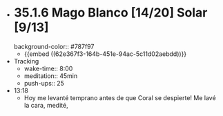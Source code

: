 - # 35.1.6 Mago Blanco [14/20] Solar [9/13]
  background-color:: #787f97
	- {{embed ((62e367f3-164b-451e-94ac-5c11d02aebdd))}}
- Tracking
	- wake-time:: 8:00
	- meditation:: 45min
	- push-ups:: 25
- 13:18
	- Hoy me levanté temprano antes de que Coral se despierte! Me lavé la cara, medité,